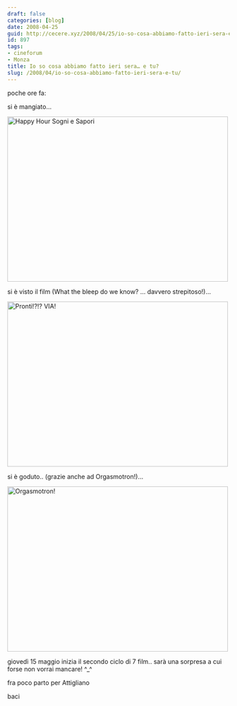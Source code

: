 ```yaml
---
draft: false
categories: [blog]
date: 2008-04-25
guid: http://cecere.xyz/2008/04/25/io-so-cosa-abbiamo-fatto-ieri-sera-e-tu/
id: 897
tags:
- cineforum
- Monza
title: Io so cosa abbiamo fatto ieri sera… e tu?
slug: /2008/04/io-so-cosa-abbiamo-fatto-ieri-sera-e-tu/
---
```


poche ore fa:

si è mangiato…
  
[<img src="http://farm3.static.flickr.com/2380/2440212034_28c5eddf40.jpg" width="500" height="375" alt="Happy Hour Sogni e Sapori" />](http://www.flickr.com/photos/krur/2440212034/ "Happy Hour Sogni e Sapori di Humanist 2.0, su Flickr")

si è visto il film (What the bleep do we know? … davvero strepitoso!)…
  
[<img src="http://farm3.static.flickr.com/2249/2440212892_afd693e2a0.jpg" width="500" height="375" alt="Pronti!?!? VIA!" />](http://www.flickr.com/photos/krur/2440212892/ "Pronti!?!? VIA! di Humanist 2.0, su Flickr")

si è goduto.. (grazie anche ad Orgasmotron!)…
  
[<img src="http://farm3.static.flickr.com/2201/2439388057_0648bda542.jpg" width="500" height="375" alt="Orgasmotron!" />](http://www.flickr.com/photos/krur/2439388057/ "Orgasmotron! di Humanist 2.0, su Flickr")

giovedì 15 maggio inizia il secondo ciclo di 7 film.. sarà una sorpresa a cui forse non vorrai mancare! ^_^

fra poco parto per Attigliano

baci